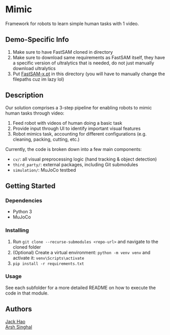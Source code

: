 # Mimic
Framework for robots to learn simple human tasks with 1 video.

## Demo-Specific Info
1. Make sure to have FastSAM cloned in directory
2. Make sure to download same requirements as FastSAM itself, they have a specific version of ultralytics that is needed, do not just manually download ultralytics
3. Put [FastSAM-x.pt](https://drive.google.com/file/d/1m1sjY4ihXBU1fZXdQ-Xdj-mDltW-2Rqv/view) in this directory (you will have to manually change the filepaths cuz im lazy lol)

## Description

Our solution comprises a 3-step pipeline for enabling robots to mimic human tasks through video:
1. Feed robot with videos of human doing a basic task
2. Provide input through UI to identify important visual features
3. Robot mimics task, accounting for different configurations (e.g. cleaning, packing, cutting, etc.)

Currently, the code is broken down into a few main components:
* `cv/`: all visual preprocessing logic (hand tracking & object detection)
* `third_party/`: external packages, including Git submodules
* `simulation/`: MuJoCo testbed

## Getting Started

### Dependencies

* Python 3
* MuJoCo

### Installing

1. Run `git clone --recurse-submodules <repo-url>` and navigate to the cloned folder
2. (Optional) Create a virtual environment: `python -m venv venv` and activate it: `venv\Scripts\activate`
3. `pip install -r requirements.txt`

### Usage
See each subfolder for a more detailed README on how to execute the code in that module.

<!-- ## Help

Any advise for common problems or issues.
```
command to run if program contains helper info
``` -->

## Authors

[Jack Hao](https://www.linkedin.com/in/jackhhao/)
<br>
[Arsh Singhal](https://www.linkedin.com/in/arsh-singhal/)

<!-- ## Version History

* 0.2
    * Various bug fixes and optimizations
    * See [commit change]() or See [release history]()
* 0.1
    * Initial Release

## License

This project is licensed under the [NAME HERE] License - see the LICENSE.md file for details

## Acknowledgments